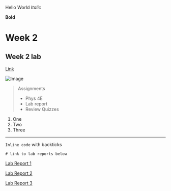 Hello World
*Italic*

**Bold**

# Week 2
## Week 2 lab

[Link](https://soph-song.github.io/cse15l-lab-reports/)

![Image](http://url/a.png)

> Assignments 
> * Phys 4E
> * Lab report
> * Review Quizzes

1. One
2. Two
3. Three

---
`Inline code` with backticks

```
# link to lab reports below
```
[Lab Report 1](lab-report-1-week-2.html)

[Lab Report 2](lab-report-2-week-4.html)

[Lab Report 3](lab-report-3-week-6.html)